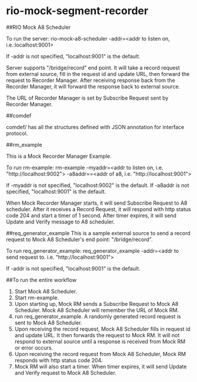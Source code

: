 rio-mock-segment-recorder
===============================


##RIO Mock A8 Scheduler

To run the server: rio-mock-a8-scheduler -addr=<addr to listen on, i.e.:localhost:9001>  

If -addr is not specified, "localhost:9001" is the default.  

Server supports "/bridge/record" end point.  It will take a record request from external source,
fill in the request id and update URL, then forward the request to Recorder Manager.  After
receiving response back from the Recorder Manager, it will forward the response back to external source.  

The URL of Recorder Manager is set by Subscribe Request sent by Recorder Manager. 

##comdef  

comdef/ has all the structures defined with JSON annotation for interface protocol.  

##rm_example

This is a Mock Recorder Manager Example.

To run rm-example: rm-example -myaddr=<addr to listen on, i.e. "http://localhost:9002"> -a8addr==<addr of a8, i.e. "http://localhost:9001">

If -myaddr is not specified, "localhost:9002" is the default.
If -a8addr is not specified, "localhost:9001" is the default.  

When Mock Recorder Manager starts, it will send Subscribe Request to A8 scheduler.  After it receives
a Record Request, it will respond with http status code 204 and start a timer of 1 second.
 After timer expires, it will send Update and Verify message to A8 scheduler.  
  
##req_generator_example
This is a sample external source to send a record request to Mock A8 Scheduler's end point: "/bridge/record".

To run req_generator_example: req_generator_example -addr=<addr to send request to. i.e. "http://localhost:9001">

If -addr is not specified, "localhost:9001" is the default.  
  
##To run the entire workflow
1.  Start Mock A8 Scheduler.  
2.  Start rm-example.  
3.  Upon starting up, Mock RM sends a Subscribe Request to Mock A8 Scheduler.  Mock A8 Scheduler will remember the URL of Mock RM.  
4.  run req_generator_example.  A randomly generated record request is sent to Mock A8 Scheduler.  
5.  Upon receiving the record request, Mock A8 Scheduler fills in request id and update URL.  It then forwards the request to Mock RM.  It will not respond to external source until a response is received from Mock RM or error occurs.  
6.  Upon receiving the record request from Mock A8 Scheduler,  Mock RM responds with http status code 204.  
7.  Mock RM will also start a timer.  When timer expires, it will send Update and Verify request to Mock A8 Scheduler. 
  

